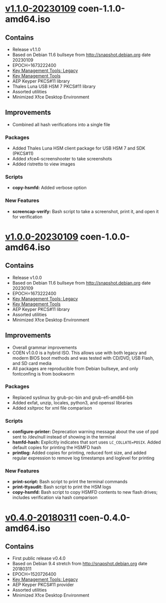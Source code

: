 # [v1.1.0-20230109](https://github.com/iana-org/coen/releases/tag/v1.1.0-20230109) coen-1.1.0-amd64.iso

## Contains

* Release v1.1.0
* Based on Debian 11.6 bullseye from http://snapshot.debian.org date 20230109
* EPOCH=1673222400
* [Key Management Tools: Legacy](https://github.com/iana-org/dnssec-keytools-legacy)
* [Key Management Tools](https://github.com/iana-org/dnssec-keytools)
* AEP Keyper PKCS#11 library
* Thales Luna USB HSM 7 PKCS#11 library
* Assorted utilities
* Minimized Xfce Desktop Environment

## Improvements

* Combined all hash verifications into a single file

### Packages 

* Added Thales Luna HSM client package for USB HSM 7 and SDK (PKCS#11)
* Added xfce4-screenshooter to take screenshots
* Added ristretto to view images

### Scripts 

* **copy-hsmfd:** Added verbose option 

### New Features 

* **screencap-verify:** Bash script to take a screenshot, print it, and open it for verification


# [v1.0.0-20230109](https://github.com/iana-org/coen/releases/tag/v1.0.0-20230109) coen-1.0.0-amd64.iso

## Contains

* Release v1.0.0
* Based on Debian 11.6 bullseye from http://snapshot.debian.org date 20230109
* EPOCH=1673222400
* [Key Management Tools: Legacy](https://github.com/iana-org/dnssec-keytools-legacy)
* [Key Management Tools](https://github.com/iana-org/dnssec-keytools)
* AEP Keyper PKCS#11 library
* Assorted utilities
* Minimized Xfce Desktop Environment

## Improvements

* Overall grammar improvements
* COEN v1.0.0 is a hybrid ISO. This allows use with both legacy and modern BIOS boot methods and was tested with CD/DVD, USB Flash, and SD card media
* All packages are reproducible from Debian bullseye, and only fontconfing is from bookworm

### Packages 

* Replaced syslinux by grub-pc-bin and grub-efi-amd64-bin
* Added exfat, unzip, locales, python3, and openssl libraries
* Added xsltproc for xml file comparison

### Scripts 

* **configure-printer:** Deprecation warning message about the use of ppd sent to /dev/null instead of showing in the terminal 
* **hsmfd-hash:** Explicitly indicates that sort uses `LC_COLLATE=POSIX`. Added default copies for printing the HSMFD hash
* **printlog:** Added copies for printing, reduced font size, and added regular expression to remove log timestamps and loglevel for printing


### New Features 

* **print-script:** Bash script to print the terminal commands
* **print-ttyaudit:** Bash script to print the HSM logs 
* **copy-hsmfd:** Bash script to copy HSMFD contents to new flash drives; includes verification via hash comparison


# [v0.4.0-20180311](https://github.com/iana-org/coen/releases/tag/v0.4.0-20180311) coen-0.4.0-amd64.iso

## Contains

* First public release v0.4.0
* Based on Debian 9.4 stretch from http://snapshot.debian.org date 20180311
* EPOCH=1520726400
* [Key Management Tools: Legacy](https://github.com/iana-org/dnssec-keytools-legacy)
* AEP Keyper PKCS#11 provider
* Assorted utilities
* Minimized Xfce Desktop Environment